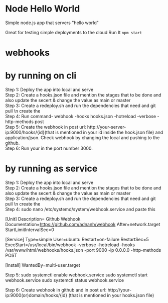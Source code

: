 # Node Hello World

Simple node.js app that servers "hello world"

Great for testing simple deployments to the cloud
Run It
`npm start`
# webhooks
# by running on cli 
Step 1: Deploy the app into local and serve<br>
Step 2: Create a hooks.json file and mention the stages that to be done and also update the secert & change the value as main or master<br>
Step 3: Create a redeploy.sh and run the dependencies that need and git pull \n create the <br>
Step 4: Run command- webhook -hooks hooks.json -hotreload -verbose -http-methods post<br>
Step 5: Create the webhook in post url: http://your-server-ip:9000/hooks/{id}(that is mentioned in your id inside the hook.json file) and application/json. Check webhook by changing the local and pushing to the github.<br>
Step 6: Run your in the port number 3000.

# by running as service 
Step 1: Deploy the app into local and serve<br>
Step 2: Create a hooks.json file and mention the stages that to be done and also update the secert & change the value as main or master<br>
Step 3: Create a redeploy.sh and run the dependencies that need and git pull \n create the <br>
Step 4: sudo nano /etc/systemd/system/webhook.service
and paste this

[Unit]
Description= Github Webhook
Documentation=https://github.com/adnanh/webhook
After=network.target
StartLimitIntervalSec=0

[Service]
Type=simple
User=ubuntu
Restart=on-failure
RestartSec=5
ExecStart=/usr/local/bin/webhook -verbose -hotreload -hooks /var/www/html/webhooks/hooks.json -port 9000 -ip 0.0.0.0 -http-methods POST

[Install]
WantedBy=multi-user.target

Step 5: sudo systemctl enable webhook.service
sudo systemctl start webhook.service
sudo systemctl status webhook.service

Step 6: Create webhook in github and in post url: http://your-ip:9000(or)domain/hooks/{id} (that is mentioned in your hooks.json file)
